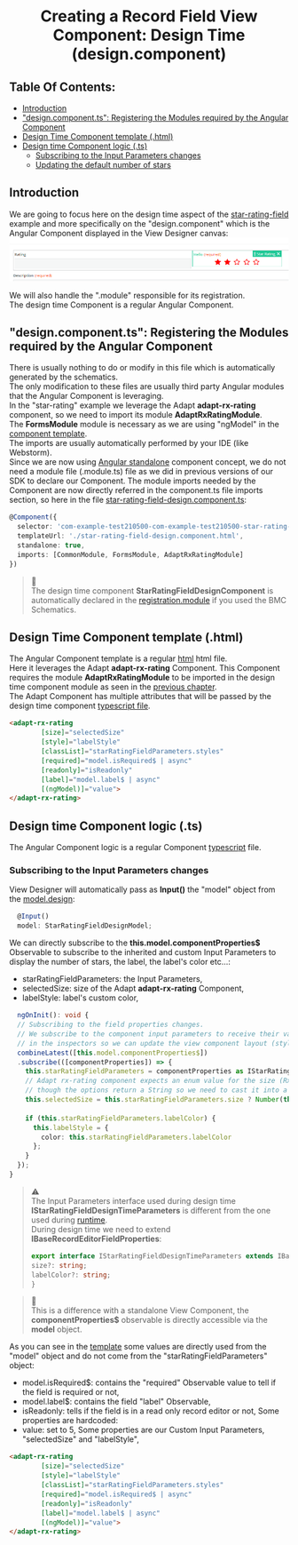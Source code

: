 <h1 style="text-align:center">Creating a Record Field View Component: Design Time (design.component)</h1>

## Table Of Contents:
* [Introduction](#introduction)
* ["design.component.ts": Registering the Modules required by the Angular Component](#component-module-import)
* [Design Time Component template (.html)](#component-template)
* [Design time Component logic (.ts)](#component-logic)
  * [Subscribing to the Input Parameters changes](#component-logic-subscription)
  * [Updating the default number of stars](#component-logic-update)

  
<a name="introduction"></a>
## Introduction
We are going to focus here on the design time aspect of the [star-rating-field](../../_details/JAVASCRIPT_RECORD_FIELD_VIEW_COMPONENTS.MD#star-rating-field) example and more specifically on the "design.component" which is the Angular Component displayed in the View Designer canvas:
![Design Time Component screenshot](../../_details/pictures/view-component-design-time-component.png)

We will also handle the ".module" responsible for its registration.  
The design time Component is a regular Angular Component. 


<a name="component-module-import"></a>
## "design.component.ts": Registering the Modules required by the Angular Component
There is usually nothing to do or modify in this file which is automatically generated by the schematics.  
The only modification to these files are usually third party Angular modules that the Angular Component is leveraging.  
In the "star-rating" example we leverage the Adapt **adapt-rx-rating** component, so we need to import its module **AdaptRxRatingModule**.  
The **FormsModule** module is necessary as we are using "ngModel" in the [component template](#component-template).  
The imports are usually automatically performed by your IDE (like Webstorm).  
Since we are now using [Angular standalone](https://angular.io/guide/standalone-components) component concept, we do not need a module file (.module.ts) file as we did in previous versions of our SDK to declare our Component. The module imports needed by the Component are now directly referred in the component.ts file imports section, so here in the file [star-rating-field-design.component.ts](../../bundle/src/main/webapp/libs/com-example-test210500/src/lib/view-components/star-rating-field/design/star-rating-field-design.component.ts):
```typescript
@Component({
  selector: 'com-example-test210500-com-example-test210500-star-rating-field-design',
  templateUrl: './star-rating-field-design.component.html',
  standalone: true,
  imports: [CommonModule, FormsModule, AdaptRxRatingModule]
})
```

> :memo:  
> The design time component **StarRatingFieldDesignComponent** is automatically declared in the [registration.module](./REGISTRATION.MD) if you used the BMC Schematics.


<a name="component-template"></a>
## Design Time Component template (.html)
The Angular Component template is a regular [html](../../bundle/src/main/webapp/libs/com-example-test210500/src/lib/view-components/star-rating-field/design/star-rating-field-design.component.html) html file.  
Here it leverages the Adapt **adapt-rx-rating** Component. This Component requires the module **AdaptRxRatingModule** to be imported in the design time component module as seen in the [previous chapter](#module).  
The Adapt Component has multiple attributes that will be passed by the design time component [typescript file](../../bundle/src/main/webapp/libs/com-example-test210500/src/lib/view-components/star-rating-field/design/star-rating-field-design.component.ts).
```html
<adapt-rx-rating
        [size]="selectedSize"
        [style]="labelStyle"
        [classList]="starRatingFieldParameters.styles"
        [required]="model.isRequired$ | async"
        [readonly]="isReadonly"
        [label]="model.label$ | async"
        [(ngModel)]="value">
</adapt-rx-rating>
```


<a name="component-logic"></a>
## Design time Component logic (.ts)
The Angular Component logic is a regular Component [typescript](../../bundle/src/main/webapp/libs/com-example-test210500/src/lib/view-components/star-rating-field/design/star-rating-field-design.component.ts) file.  

<a name="component-logic-subscription"></a>
### Subscribing to the Input Parameters changes
View Designer will automatically pass as **Input()** the "model" object from the [model.design](./DESIGN_TIME_MODEL.MD#design-model):
```typescript
  @Input()
  model: StarRatingFieldDesignModel;
```

We can directly subscribe to the **this.model.componentProperties$** Observable to subscribe to the inherited and custom Input Parameters to display the number of stars, the label, the label's color etc...:
* starRatingFieldParameters: the Input Parameters,
* selectedSize: size of the Adapt **adapt-rx-rating** Component,
* labelStyle: label's custom color,
```typescript
  ngOnInit(): void {
  // Subscribing to the field properties changes.
  // We subscribe to the component input parameters to receive their values when modified
  // in the inspectors so we can update the view component layout (style or size for example).
  combineLatest([this.model.componentProperties$])
  .subscribe(([componentProperties]) => {
    this.starRatingFieldParameters = componentProperties as IStarRatingFieldDesignTimeParameters;
    // Adapt rx-rating component expects an enum value for the size (RxRatingSize),
    // though the options return a String so we need to cast it into a Number.
    this.selectedSize = this.starRatingFieldParameters.size ? Number(this.starRatingFieldParameters.size) : this.selectedSize;

    if (this.starRatingFieldParameters.labelColor) {
      this.labelStyle = {
        color: this.starRatingFieldParameters.labelColor
      };
    }
  });
}
```

> :warning:  
> The Input Parameters interface used during design time **IStarRatingFieldDesignTimeParameters** is different from the one used during [runtime](./RUNTIME.MD).  
> During design time we need to extend **IBaseRecordEditorFieldProperties**:
> ```typescript
> export interface IStarRatingFieldDesignTimeParameters extends IBaseRecordEditorFieldProperties {
> size?: string;
> labelColor?: string;
> }
> ```

> :memo:  
> This is a difference with a standalone View Component, the **componentProperties$** observable is directly accessible via the **model** object.

As you can see in the [template](#component-template) some values are directly used from the "model" object and do not come from the "starRatingFieldParameters" object:
* model.isRequired$: contains the "required" Observable value to tell if the field is required or not,
* model.label$: contains the field "label" Observable,
* isReadonly: tells if the field is in a read only record editor or not,
Some properties are hardcoded:
* value: set to 5,
Some properties are our Custom Input Parameters, "selectedSize" and "labelStyle",
```html
<adapt-rx-rating
        [size]="selectedSize"
        [style]="labelStyle"
        [classList]="starRatingFieldParameters.styles"
        [required]="model.isRequired$ | async"
        [readonly]="isReadonly"
        [label]="model.label$ | async"
        [(ngModel)]="value">
</adapt-rx-rating>
```
